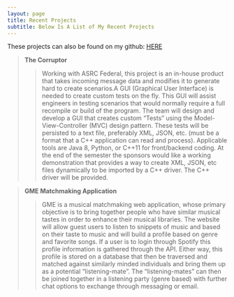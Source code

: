 ```yaml
---
layout: page
title: Recent Projects
subtitle: Below Is A List of My Recent Projects
---
```


These projects can also be found on my github: [HERE](https://github.com/newburyrn)

>__The Corruptor__
>>Working with ASRC Federal, this project is an in-house product that takes incoming message data and modifies it to generate hard to create scenarios.A GUI (Graphical User Interface) is needed to create custom tests on the fly. This GUI will assist engineers in testing scenarios that would normally require a full recompile or build of the program.
The team will design and develop a GUI that creates custom “Tests” using the Model-View-Controller (MVC) design pattern. These tests will be persisted to a text file, preferably XML, JSON, etc. (must be a format that a C++ application can read and process). Applicable tools are Java 8, Python, or C++11 for front/backend coding. At the end of the semester the sponsors would like a working demonstration that provides a way to create XML, JSON, etc files dynamically to be imported by a C++ driver. The C++ driver will be provided.

>__GME Matchmaking Application__
>>GME is a musical matchmaking web application, whose primary objective is to bring together people who have similar musical tastes in order to enhance their musical libraries. The website will allow guest users to listen to snippets of music and based on their taste to music and will build a profile based on genre and favorite songs. If a user is to login through Spotify this profile information is gathered through the API. Either way, this profile is stored on a database that then be traversed and matched against similarly minded individuals and bring them up as a potential “listening-mate”. The “listening-mates” can then be joined together in a listening party (genre based) with further chat options to exchange through messaging or email. 

